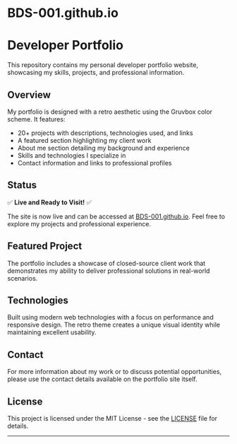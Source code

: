 # BDS-001.github.io
# Developer Portfolio

This repository contains my personal developer portfolio website, showcasing my skills, projects, and professional information.

## Overview

My portfolio is designed with a retro aesthetic using the Gruvbox color scheme. It features:

- 20+ projects with descriptions, technologies used, and links
- A featured section highlighting my client work
- About me section detailing my background and experience
- Skills and technologies I specialize in
- Contact information and links to professional profiles

## Status

✅ **Live and Ready to Visit!** ✅

The site is now live and can be accessed at [BDS-001.github.io](https://BDS-001.github.io). Feel free to explore my projects and professional experience.

## Featured Project

The portfolio includes a showcase of closed-source client work that demonstrates my ability to deliver professional solutions in real-world scenarios.

## Technologies

Built using modern web technologies with a focus on performance and responsive design. The retro theme creates a unique visual identity while maintaining excellent usability.

## Contact

For more information about my work or to discuss potential opportunities, please use the contact details available on the portfolio site itself.

## License

This project is licensed under the MIT License - see the [LICENSE](LICENSE) file for details.

---